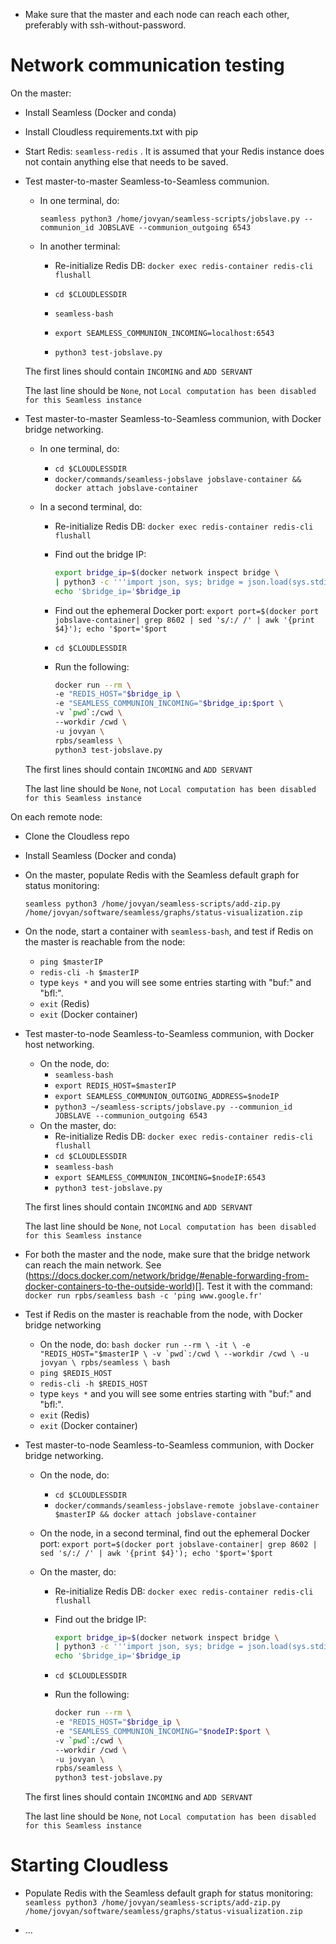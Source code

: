 - Make sure that the master and each node can reach each other, preferably with ssh-without-password.

# Network communication testing

On the master:

- Install Seamless (Docker and conda)

- Install Cloudless requirements.txt with pip

- Start Redis: `seamless-redis` . It is assumed that your Redis instance does not contain anything else that needs to be saved.

- Test master-to-master Seamless-to-Seamless communion.

   - In one terminal, do:

        `seamless python3 /home/jovyan/seamless-scripts/jobslave.py --communion_id JOBSLAVE --communion_outgoing 6543`

   - In another terminal:

        - Re-initialize Redis DB: `docker exec redis-container redis-cli flushall`

        - `cd $CLOUDLESSDIR`

        - `seamless-bash`

        - `export SEAMLESS_COMMUNION_INCOMING=localhost:6543`

        - `python3 test-jobslave.py`

   The first lines should contain `INCOMING` and `ADD SERVANT`

   The last line should be `None`, not `Local computation has been disabled for this Seamless instance`


- Test master-to-master Seamless-to-Seamless communion, with Docker bridge networking.
    - In one terminal, do:
        - `cd $CLOUDLESSDIR`
        - `docker/commands/seamless-jobslave jobslave-container && docker attach jobslave-container`
    - In a second terminal, do:

        - Re-initialize Redis DB: `docker exec redis-container redis-cli flushall`

        - Find out the bridge IP:
            ```bash
            export bridge_ip=$(docker network inspect bridge \
            | python3 -c '''import json, sys; bridge = json.load(sys.stdin); print(bridge[0]["IPAM"]["Config"][0]["Gateway"])''')
            echo '$bridge_ip='$bridge_ip
            ```

        - Find out the ephemeral Docker port: `export port=$(docker port jobslave-container| grep 8602 | sed 's/:/ /' | awk '{print $4}'); echo '$port='$port`

        - `cd $CLOUDLESSDIR`

        -  Run the following:
            ```bash
            docker run --rm \
            -e "REDIS_HOST="$bridge_ip \
            -e "SEAMLESS_COMMUNION_INCOMING="$bridge_ip:$port \
            -v `pwd`:/cwd \
            --workdir /cwd \
            -u jovyan \
            rpbs/seamless \
            python3 test-jobslave.py
            ```

    The first lines should contain `INCOMING` and `ADD SERVANT`

    The last line should be `None`, not `Local computation has been disabled for this Seamless instance`


On each remote node:

- Clone the Cloudless repo

- Install Seamless (Docker and conda)

- On the master, populate Redis with the Seamless default graph for status monitoring:

    `seamless python3 /home/jovyan/seamless-scripts/add-zip.py /home/jovyan/software/seamless/graphs/status-visualization.zip`

- On the node, start a container with `seamless-bash`, and test if Redis on the master is reachable from the node:
    - `ping $masterIP`
    - `redis-cli -h $masterIP`
    - type `keys *` and you will see some entries starting with "buf:" and "bfl:".
    - `exit` (Redis)
    - `exit` (Docker container)

- Test master-to-node Seamless-to-Seamless communion, with Docker host networking.
    - On the node, do:
        - `seamless-bash`
        - `export REDIS_HOST=$masterIP`
        - `export SEAMLESS_COMMUNION_OUTGOING_ADDRESS=$nodeIP`
        - `python3 ~/seamless-scripts/jobslave.py --communion_id JOBSLAVE --communion_outgoing 6543`
    - On the master, do:
        - Re-initialize Redis DB: `docker exec redis-container redis-cli flushall`
        - `cd $CLOUDLESSDIR`
        - `seamless-bash`
        - `export SEAMLESS_COMMUNION_INCOMING=$nodeIP:6543`
        - `python3 test-jobslave.py`

   The first lines should contain `INCOMING` and `ADD SERVANT`

   The last line should be `None`, not `Local computation has been disabled for this Seamless instance`

- For both the master and the node, make sure that the bridge network can reach the main network. See (https://docs.docker.com/network/bridge/#enable-forwarding-from-docker-containers-to-the-outside-world)[]. Test it with the command: `docker run rpbs/seamless bash -c 'ping www.google.fr'`

- Test if Redis on the master is reachable from the node, with Docker bridge networking
    - On the node, do:
            ```bash
            docker run --rm \
            -it \
            -e "REDIS_HOST="$masterIP \
            -v `pwd`:/cwd \
            --workdir /cwd \
            -u jovyan \
            rpbs/seamless \
            bash
            ```
    - `ping $REDIS_HOST`
    - `redis-cli -h $REDIS_HOST`
    - type `keys *` and you will see some entries starting with "buf:" and "bfl:".
    - `exit` (Redis)
    - `exit` (Docker container)

- Test master-to-node Seamless-to-Seamless communion, with Docker bridge networking.
    - On the node, do:
        - `cd $CLOUDLESSDIR`
        - `docker/commands/seamless-jobslave-remote jobslave-container $masterIP && docker attach jobslave-container`
    - On the node, in a second terminal, find out the ephemeral Docker port: `export port=$(docker port jobslave-container| grep 8602 | sed 's/:/ /' | awk '{print $4}'); echo '$port='$port`

    - On the master, do:
        - Re-initialize Redis DB: `docker exec redis-container redis-cli flushall`

        - Find out the bridge IP:
            ```bash
            export bridge_ip=$(docker network inspect bridge \
            | python3 -c '''import json, sys; bridge = json.load(sys.stdin); print(bridge[0]["IPAM"]["Config"][0]["Gateway"])''')
            echo '$bridge_ip='$bridge_ip
            ```

        - `cd $CLOUDLESSDIR`

        -  Run the following:
            ```bash
            docker run --rm \
            -e "REDIS_HOST="$bridge_ip \
            -e "SEAMLESS_COMMUNION_INCOMING="$nodeIP:$port \
            -v `pwd`:/cwd \
            --workdir /cwd \
            -u jovyan \
            rpbs/seamless \
            python3 test-jobslave.py
            ```

   The first lines should contain `INCOMING` and `ADD SERVANT`

   The last line should be `None`, not `Local computation has been disabled for this Seamless instance`

# Starting Cloudless

- Populate Redis with the Seamless default graph for status monitoring:
    `seamless python3 /home/jovyan/seamless-scripts/add-zip.py /home/jovyan/software/seamless/graphs/status-visualization.zip`

- ...
